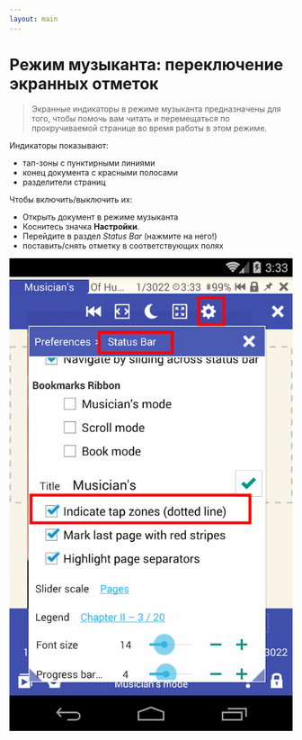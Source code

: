 ```yaml
---
layout: main
---
```


# Режим музыканта: переключение экранных отметок

> Экранные индикаторы в режиме музыканта предназначены для того, чтобы помочь вам читать и перемещаться по прокручиваемой странице во время работы в этом режиме.

Индикаторы показывают:

- тап-зоны с пунктирными линиями
- конец документа с красными полосами
- разделители страниц

Чтобы включить/выключить их:

* Открыть документ в режиме музыканта
* Коснитесь значка **Настройки**.
* Перейдите в раздел _Status Bar_ (нажмите на него!)
* поставить/снять отметку в соответствующих полях


![disable dashed lines](1.png)
